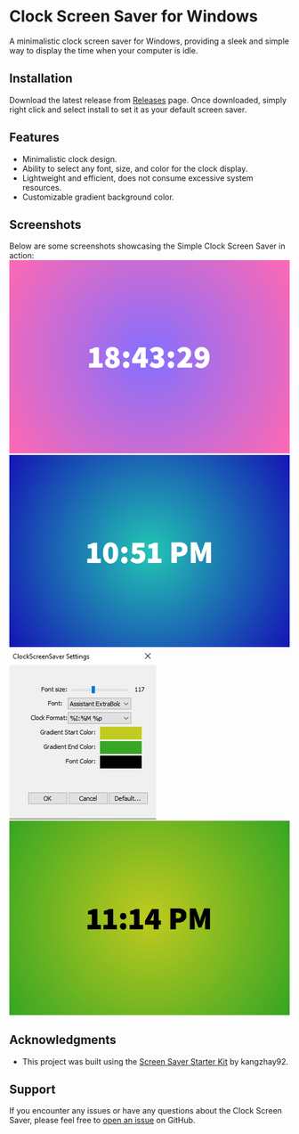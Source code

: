# Clock Screen Saver for Windows

A minimalistic clock screen saver for Windows, providing a sleek and simple way to display the time when your computer is idle.

## Installation

Download the latest release from [Releases](https://github.com/y0av/WinClockScreenSaver/releases) page.
Once downloaded, simply right click and select install to set it as your default screen saver.

## Features

- Minimalistic clock design.
- Ability to select any font, size, and color for the clock display.
- Lightweight and efficient, does not consume excessive system resources.
- Customizable gradient background color.

## Screenshots

Below are some screenshots showcasing the Simple Clock Screen Saver in action:
![Screenshot 1](https://github.com/y0av/WinClockScreenSaver/blob/main/Images/screenshot1.png?raw=true)
![Screenshot 2](https://github.com/y0av/WinClockScreenSaver/blob/main/Images/screenshot2.png?raw=true)
![Screenshot 3](https://github.com/y0av/WinClockScreenSaver/blob/main/Images/screenshot3.png?raw=true)
![Screenshot 4](https://github.com/y0av/WinClockScreenSaver/blob/main/Images/screenshot4.png?raw=true)

## Acknowledgments

- This project was built using the [Screen Saver Starter Kit](https://github.com/kangzhay92/ScrStarterKit) by kangzhay92.

## Support

If you encounter any issues or have any questions about the Clock Screen Saver, please feel free to [open an issue](https://github.com/y0av/WinClockScreenSaver/issues) on GitHub.
